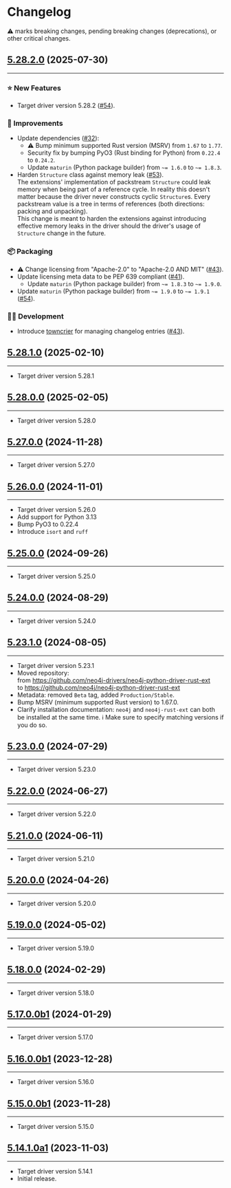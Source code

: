 Changelog
=========


⚠️ marks breaking changes, pending breaking changes (deprecations), or other critical changes.

<!-- towncrier release notes start -->

## [5.28.2.0](https://github.com/neo4j/neo4j-python-driver-rust-ext/tree/5.28.2.0) (2025-07-30)
***
### **⭐️ New Features**
* Target driver version 5.28.2 ([#54]).

[#54]: https://github.com/neo4j/neo4j-python-driver-rust-ext/pull/54

### **👏️ Improvements**
* Update dependencies ([#32]):  
  * ⚠️ Bump minimum supported Rust version (MSRV) from `1.67` to `1.77`.
  * Security fix by bumping PyO3 (Rust binding for Python) from `0.22.4` to `0.24.2`.
  * Update `maturin` (Python package builder) from `~= 1.6.0` to `~= 1.8.3`.
* Harden `Structure` class against memory leak ([#53]).  
  The extensions' implementation of packstream `Structure` could leak memory when being part of a reference cycle.
  In reality this doesn't matter because the driver never constructs cyclic `Structure`s.
  Every packstream value is a tree in terms of references (both directions: packing and unpacking).  
  This change is meant to harden the extensions against introducing effective memory leaks in the driver should the driver's usage of `Structure` change in the future.

[#32]: https://github.com/neo4j/neo4j-python-driver-rust-ext/pull/32
[#53]: https://github.com/neo4j/neo4j-python-driver-rust-ext/pull/53

### **📦️ Packaging**
* ⚠️ Change licensing from "Apache-2.0" to "Apache-2.0 AND MIT"  ([#43]).
* Update licensing meta data to be PEP 639 compliant ([#41]).  
  * Update `maturin` (Python package builder) from `~= 1.8.3` to `~= 1.9.0`.
* Update `maturin` (Python package builder) from `~= 1.9.0` to `~= 1.9.1` ([#54]).

[#41]: https://github.com/neo4j/neo4j-python-driver-rust-ext/pull/41
[#43]: https://github.com/neo4j/neo4j-python-driver-rust-ext/pull/43
[#54]: https://github.com/neo4j/neo4j-python-driver-rust-ext/pull/54

### **🧑️‍💻️ Development**
* Introduce [towncrier](https://towncrier.readthedocs.io/) for managing changelog entries ([#43]).

[#43]: https://github.com/neo4j/neo4j-python-driver-rust-ext/pull/43


## [5.28.1.0](https://github.com/neo4j/neo4j-python-driver-rust-ext/tree/5.28.1.0) (2025-02-10)
***
* Target driver version 5.28.1


## [5.28.0.0](https://github.com/neo4j/neo4j-python-driver-rust-ext/tree/5.28.0.0) (2025-02-05)
***
* Target driver version 5.28.0


## [5.27.0.0](https://github.com/neo4j/neo4j-python-driver-rust-ext/tree/5.27.0.0) (2024-11-28)
***
* Target driver version 5.27.0


## [5.26.0.0](https://github.com/neo4j/neo4j-python-driver-rust-ext/tree/5.26.0.0) (2024-11-01)
***
* Target driver version 5.26.0
* Add support for Python 3.13
* Bump PyO3 to 0.22.4
* Introduce `isort` and `ruff`


## [5.25.0.0](https://github.com/neo4j/neo4j-python-driver-rust-ext/tree/5.25.0.0) (2024-09-26)
***
* Target driver version 5.25.0


## [5.24.0.0](https://github.com/neo4j/neo4j-python-driver-rust-ext/tree/5.24.0.0) (2024-08-29)
***
* Target driver version 5.24.0


## [5.23.1.0](https://github.com/neo4j/neo4j-python-driver-rust-ext/tree/5.23.1.0) (2024-08-05)
***
* Target driver version 5.23.1
* Moved repository:  
  from https://github.com/neo4j-drivers/neo4j-python-driver-rust-ext  
  to https://github.com/neo4j/neo4j-python-driver-rust-ext
* Metadata: removed `Beta` tag, added `Production/Stable`.
* Bump MSRV (minimum supported Rust version) to 1.67.0.
* Clarify installation documentation: `neo4j` and `neo4j-rust-ext` can both be installed at the same time.
  ℹ️ Make sure to specify matching versions if you do so.


## [5.23.0.0](https://github.com/neo4j/neo4j-python-driver-rust-ext/tree/5.23.0.0) (2024-07-29)
***
* Target driver version 5.23.0


## [5.22.0.0](https://github.com/neo4j/neo4j-python-driver-rust-ext/tree/5.22.0.0) (2024-06-27)
***
* Target driver version 5.22.0


## [5.21.0.0](https://github.com/neo4j/neo4j-python-driver-rust-ext/tree/5.21.0.0) (2024-06-11)
***
* Target driver version 5.21.0


## [5.20.0.0](https://github.com/neo4j/neo4j-python-driver-rust-ext/tree/5.20.0.0) (2024-04-26)
***
* Target driver version 5.20.0


## [5.19.0.0](https://github.com/neo4j/neo4j-python-driver-rust-ext/tree/5.19.0.0) (2024-05-02)
***
* Target driver version 5.19.0


## [5.18.0.0](https://github.com/neo4j/neo4j-python-driver-rust-ext/tree/5.18.0.0) (2024-02-29)
***
* Target driver version 5.18.0


## [5.17.0.0b1](https://github.com/neo4j/neo4j-python-driver-rust-ext/tree/5.17.0.0b1) (2024-01-29)
***
* Target driver version 5.17.0


## [5.16.0.0b1](https://github.com/neo4j/neo4j-python-driver-rust-ext/tree/5.16.0.0b1) (2023-12-28)
***
* Target driver version 5.16.0


## [5.15.0.0b1](https://github.com/neo4j/neo4j-python-driver-rust-ext/tree/5.15.0.0b1) (2023-11-28)
***
* Target driver version 5.15.0


## [5.14.1.0a1](https://github.com/neo4j/neo4j-python-driver-rust-ext/tree/5.14.1.0a1) (2023-11-03)
***
* Target driver version 5.14.1
* Initial release.
